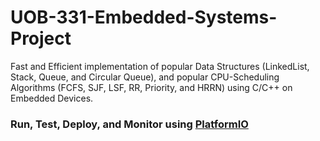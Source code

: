 # UOB-331-Embedded-Systems-Project

Fast and Efficient implementation of popular Data Structures (LinkedList, Stack, Queue, and Circular Queue), and popular CPU-Scheduling Algorithms (FCFS, SJF, LSF, RR, Priority, and HRRN) using C/C++ on Embedded Devices.

### Run, Test, Deploy, and Monitor using [PlatformIO](https://platformio.org/)
